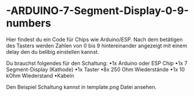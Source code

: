 # -ARDUINO-7-Segment-Display-0-9-numbers
Hier findest du ein Code für Chips wie Arduino/ESP.
Nach dem betätigen des Tasters werden Zahlen von 0 bis 9 hintereinander angezeigt mit einem delay den du belibig einstellen kannst.

Du brauchst folgendes für den Schaltung:
•1x Arduino oder ESP Chip
•1x 7 Segment-Display (Kathode)
•1x Taster
•8x 250 Ohm Wiederstände
•1x 10 kOhm Wiederstand
•Kabeln

Den Beispiel Schaltung kannst in template.png Datei ansehen.
